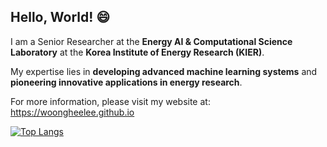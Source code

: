 ## Hello, World! 😄

I am a Senior Researcher at the **Energy AI & Computational Science Laboratory** at the **Korea Institute of Energy Research (KIER)**.

My expertise lies in **developing advanced machine learning systems** and **pioneering innovative applications in energy research**.

For more information, please visit my website at: https://woongheelee.github.io

[![Top Langs](https://github-readme-stats-delta-one-55.vercel.app/api/top-langs/?username=WoongheeLee&layout=compact&langs_count=10&hide=html,css,jupyter%20notebook,postscript,roff&count_private=true)](https://woongheelee.github.io/)
